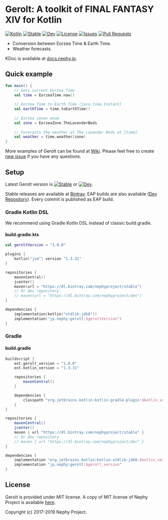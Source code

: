 # Gerolt: A toolkit of FINAL FANTASY XIV for Kotlin

[![Kotlin](https://img.shields.io/badge/Kotlin-1.3.31-blue.svg)](https://kotlinlang.org)
[![Stable](https://img.shields.io/bintray/v/nephyproject/stable/Gerolt.svg?label=stable)](https://github.com/NephyProject/Gerolt/releases/latest)
[![Dev](https://img.shields.io/bintray/v/nephyproject/dev/Gerolt.svg?label=dev)](https://bintray.com/nephyproject/dev/Gerolt/_latestVersion)
[![License](https://img.shields.io/github/license/NephyProject/Gerolt.svg)](https://github.com/NephyProject/Gerolt/blob/master/LICENSE)
[![Issues](https://img.shields.io/github/issues/NephyProject/Gerolt.svg)](https://github.com/NephyProject/Gerolt/issues)
[![Pull Requests](https://img.shields.io/github/issues-pr/NephyProject/Gerolt.svg)](https://github.com/NephyProject/Gerolt/pulls)

* Conversion between Eorzea Time & Earth Time.
* Weather forecasts.

KDoc is available at [docs.nephy.jp](https://docs.nephy.jp/gerolt).

## Quick example

```kotlin
fun main() {
    // Gets current Eorzea Time
    val time = EorzeaTime.now()
    
    // Eorzea Time to Earth Time (java.time.Instant)
    val earthTime = time.toEarthTime()
    
    // Eorzea zones enum
    val zone = EorzeaZone.TheLavenderBeds
    
    // Forecasts the weather at The Lavender Beds at [time].
    val weather = time.weather(zone)
}
```

More examples of Gerolt can be found at [Wiki](https://github.com/NephyProject/Gerolt/wiki/Sample). Please feel free to create [new issue](https://github.com/NephyProject/Gerolt/issues/new/choose) if you have any questions.

## Setup

Latest Gerolt version is [![Stable](https://img.shields.io/bintray/v/nephyproject/stable/Gerolt.svg?label=stable)](https://github.com/NephyProject/Gerolt/releases/latest) or [![Dev](https://img.shields.io/bintray/v/nephyproject/dev/Gerolt.svg?label=dev)](https://bintray.com/nephyproject/dev/Gerolt/_latestVersion).  

Stable releases are available at [Bintray](https://bintray.com/nephyproject/stable/Gerolt). EAP builds are also available ([Dev Repository](https://bintray.com/nephyproject/dev/Gerolt)). Every commit is published as EAP build.  

### Gradle Kotlin DSL

We recommend using Gradle Kotlin DSL instead of classic build.gradle.  

#### build.gradle.kts

```kotlin
val geroltVersion = "1.0.0"

plugins { 
    kotlin("jvm") version "1.3.31"
}

repositories {
    mavenCentral()
    jcenter()
    maven(url = "https://dl.bintray.com/nephyproject/stable")
    // Or dev repository
    // maven(url = "https://dl.bintray.com/nephyproject/dev")
}

dependencies {
    implementation(kotlin("stdlib-jdk8"))
    implementation("jp.nephy:gerolt:$geroltVersion")
}
```

### Gradle

#### build.gradle

```groovy
buildscript {
    ext.gerolt_version = "1.0.0"
    ext.kotlin_version = "1.3.31"

    repositories {
        mavenCentral()
    }

    dependencies {
        classpath "org.jetbrains.kotlin:kotlin-gradle-plugin:$kotlin_version"
    }
}

repositories {
    mavenCentral()
    jcenter()
    maven { url "https://dl.bintray.com/nephyproject/stable" } 
    // Or dev repository
    // maven { url "https://dl.bintray.com/nephyproject/dev" }
}

dependencies {
    implementation "org.jetbrains.kotlin:kotlin-stdlib-jdk8:$kotlin_version"
    implementation "jp.nephy:gerolt:$gerolt_version"
}
```

## License

Gerolt is provided under MIT license. A copy of MIT license of Nephy Project is available [here](https://nephy.jp/license/mit).

Copyright (c) 2017-2019 Nephy Project.
